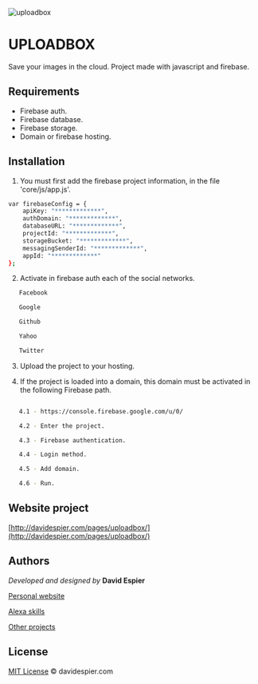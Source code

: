 ![uploadbox](https://i.postimg.cc/fbWSM2kT/upload.jpg)

# UPLOADBOX
Save your images in the cloud.  Project made with javascript and firebase.

## Requirements

- Firebase auth.
- Firebase database.
- Firebase storage.
- Domain or firebase hosting.


## Installation

1. You must first add the firebase project information, 
in the file 'core/js/app.js'.


```bash
var firebaseConfig = {
    apiKey: "*************",
    authDomain: "*************",
    databaseURL: "*************",
    projectId: "*************",
    storageBucket: "*************",
    messagingSenderId: "*************",
    appId: "*************"
};
```

2. Activate in firebase auth each of the social networks.

```bash
   Facebook

   Google

   Github

   Yahoo

   Twitter
```

3. Upload the project to your hosting.

4. If the project is loaded into a domain, this domain must be activated in the following Firebase path.

```bash

   4.1 - https://console.firebase.google.com/u/0/

   4.2 - Enter the project.

   4.3 - Firebase authentication.

   4.4 - Login method.

   4.5 - Add domain.

   4.6 - Run.
```
## Website project

[http://davidespier.com/pages/uploadbox/](http://davidespier.com/pages/uploadbox/)


## Authors



 *Developed and designed by*  **David Espier**


[Personal website](https://davidespier.com)

[Alexa skills](https://www.amazon.es/s?k=davidespier&i=alexa-skills)
        
[Other projects](https://github.com/davidespier?tab=repositories)



## License


[MIT License](https://choosealicense.com/licenses/mit/) © davidespier.com
